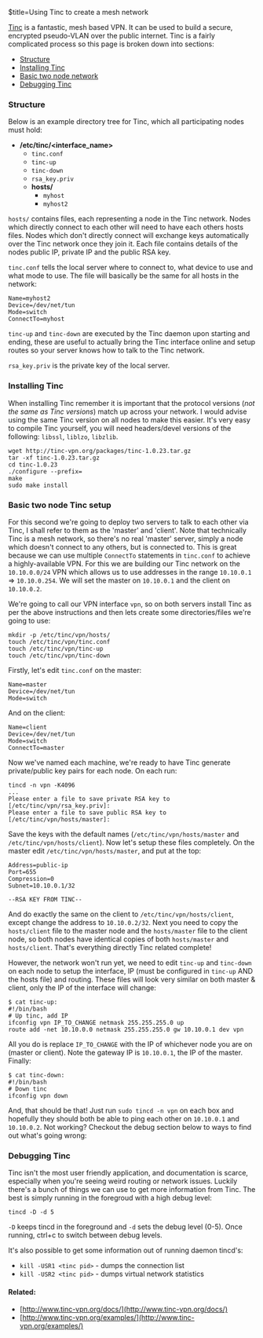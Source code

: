 $title=Using Tinc to create a mesh network

[Tinc](http://tinc-vpn.org) is a fantastic, mesh based VPN. It can be used to build a secure, encrypted pseudo-VLAN over the public internet. Tinc is a fairly complicated process so this page is broken down into sections:

+ [Structure](#structure)
+ [Installing Tinc](#install)
+ [Basic two node network](#basic)
+ [Debugging Tinc](#debug)


<h3 id="structure">Structure</h3>

Below is an example directory tree for Tinc, which all participating nodes must hold:

+ **/etc/tinc/<interface_name\>**
    * `tinc.conf`
    * `tinc-up`
    * `tinc-down`
    * `rsa_key.priv`
    * **hosts/**
        - `myhost`
        - `myhost2`


`hosts/` contains files, each representing a node in the Tinc network. Nodes which directly connect to each other will need to have each others hosts files. Nodes which don't directly connect will exchange keys automatically over the Tinc network once they join it. Each file contains details of the nodes public IP, private IP and the public RSA key.

`tinc.conf` tells the local server where to connect to, what device to use and what mode to use. The file will basically be the same for all hosts in the network:

    Name=myhost2
    Device=/dev/net/tun
    Mode=switch
    ConnectTo=myhost

`tinc-up` and `tinc-down` are executed by the Tinc daemon upon starting and ending, these are useful to actually bring the Tinc interface online and setup routes so your server knows how to talk to the Tinc network.

`rsa_key.priv` is the private key of the local server.


<h3 id="install">Installing Tinc</h3>

When installing Tinc remember it is important that the protocol versions (_not the same as Tinc versions_) match up across your network. I would advise using the same Tinc version on all nodes to make this easier. It's very easy to compile Tinc yourself, you will need headers/devel versions of the following: `libssl`, `liblzo`, `libzlib`.

    wget http://tinc-vpn.org/packages/tinc-1.0.23.tar.gz
    tar -xf tinc-1.0.23.tar.gz
    cd tinc-1.0.23
    ./configure --prefix=
    make
    sudo make install


<h3 id="basic">Basic two node Tinc setup</h3>

For this second we're going to deploy two servers to talk to each other via Tinc, I shall refer to them as the 'master' and 'client'. Note that technically Tinc is a mesh network, so there's no real 'master' server, simply a node which doesn't connect to any others, but is connected to. This is great because we can use multiple `ConnectTo` statements in `tinc.conf` to achieve a highly-available VPN. For this we are building our Tinc network on the `10.10.0.0/24` VPN which allows us to use addresses in the range `10.10.0.1` => `10.10.0.254`. We will set the master on `10.10.0.1` and the client on `10.10.0.2`.

We're going to call our VPN interface `vpn`, so on both servers install Tinc as per the above instructions and then lets create some directories/files we're going to use:

    mkdir -p /etc/tinc/vpn/hosts/
    touch /etc/tinc/vpn/tinc.conf
    touch /etc/tinc/vpn/tinc-up
    touch /etc/tinc/vpn/tinc-down

Firstly, let's edit `tinc.conf` on the master:

    Name=master
    Device=/dev/net/tun
    Mode=switch

And on the client:

    Name=client
    Device=/dev/net/tun
    Mode=switch
    ConnectTo=master

Now we've named each machine, we're ready to have Tinc generate private/public key pairs for each node. On each run:

    tincd -n vpn -K4096
    ...
    Please enter a file to save private RSA key to [/etc/tinc/vpn/rsa_key.priv]: 
    Please enter a file to save public RSA key to [/etc/tinc/vpn/hosts/master]:

Save the keys with the default names (`/etc/tinc/vpn/hosts/master` and `/etc/tinc/vpn/hosts/client`). Now let's setup these files completely. On the master edit `/etc/tinc/vpn/hosts/master`, and put at the top:

    Address=public-ip
    Port=655
    Compression=0
    Subnet=10.10.0.1/32

    --RSA KEY FROM TINC--

And do exactly the same on the client to `/etc/tinc/vpn/hosts/client`, except change the address to `10.10.0.2/32`. Next you need to copy the `hosts/client` file to the master node and the `hosts/master` file to the client node, so both nodes have identical copies of both `hosts/master` and `hosts/client`. That's everything directly Tinc related complete!

However, the network won't run yet, we need to edit `tinc-up` and `tinc-down` on each node to setup the interface, IP (must be configured in `tinc-up` AND the hosts file) and routing. These files will look very similar on both master & client, only the IP of the interface will change:

    $ cat tinc-up:
    #!/bin/bash
    # Up tinc, add IP
    ifconfig vpn IP_TO_CHANGE netmask 255.255.255.0 up
    route add -net 10.10.0.0 netmask 255.255.255.0 gw 10.10.0.1 dev vpn

All you do is replace `IP_TO_CHANGE` with the IP of whichever node you are on (master or client). Note the gateway IP is `10.10.0.1`, the IP of the master. Finally:

    $ cat tinc-down:
    #!/bin/bash
    # Down tinc
    ifconfig vpn down

And, that should be that! Just run `sudo tincd -n vpn` on each box and hopefully they should both be able to ping each other on `10.10.0.1` and `10.10.0.2`. Not working? Checkout the debug section below to ways to find out what's going wrong:


<h3 id="debug">Debugging Tinc</h3>

Tinc isn't the most user friendly application, and documentation is scarce, especially when you're seeing weird routing or network issues. Luckily there's a bunch of things we can use to get more information from Tinc. The best is simply running in the foregroud with a high debug level:

`tincd -D -d 5`

`-D` keeps tincd in the foreground and `-d` sets the debug level (0-5). Once running, ctrl+c to switch between debug levels.

It's also possible to get some information out of running daemon tincd's:

+ `kill -USR1 <tinc pid>` - dumps the connection list
+ `kill -USR2 <tinc pid>` - dumps virtual network statistics



#### Related:

+ [http://www.tinc-vpn.org/docs/](http://www.tinc-vpn.org/docs/)
+ [http://www.tinc-vpn.org/examples/](http://www.tinc-vpn.org/examples/)

